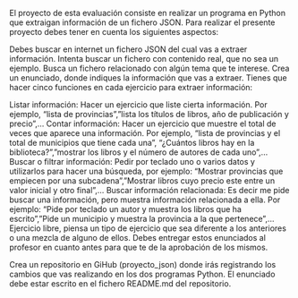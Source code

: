 El proyecto de esta evaluación consiste en realizar un programa en Python que extraigan información de un fichero JSON. Para realizar el presente proyecto debes tener en cuenta los siguientes aspectos:

Debes buscar en internet un fichero JSON del cual vas a extraer información. Intenta buscar un fichero con contenido real, que no sea un ejemplo. Busca un fichero relacionado con algún tema que te interese.
Crea un enunciado, donde indiques la información que vas a extraer. Tienes que hacer cinco funciones en cada ejercicio para extraer información:

Listar información: Hacer un ejercicio que liste cierta información. Por ejemplo, “lista de provincias”,”lista los títulos de libros, año de publicación y precio”,…
Contar información: Hacer un ejercicio que muestre el total de veces que aparece una información. Por ejemplo, “lista de provincias y el total de municipios que tiene cada una”, “¿Cuántos libros hay en la biblioteca?”,”mostrar los libros y el número de autores de cada uno”,…
Buscar o filtrar información: Pedir por teclado uno o varios datos y utilizarlos para hacer una búsqueda, por ejemplo: “Mostrar provincias que empiecen por una subcadena”,”Mostrar libros cuyo precio este entre un valor inicial y otro final”,…
Buscar información relacionada: Es decir me pide buscar una información, pero muestra información relacionada a ella. Por ejemplo: “Pide por teclado un autor y muestra los libros que ha escrito”,”Pide un municipio y muestra la provincia a la que pertenece”,…
Ejercicio libre, piensa un tipo de ejercicio que sea diferente a los anteriores o una mezcla de alguno de ellos.
Debes entregar estos enunciados al profesor en cuanto antes para que te de la aprobación de los mismos.

Crea un repositorio en GiHub (proyecto_json) donde irás registrando los cambios que vas realizando en los dos programas Python. El enunciado debe estar escrito en el fichero README.md del repositorio.